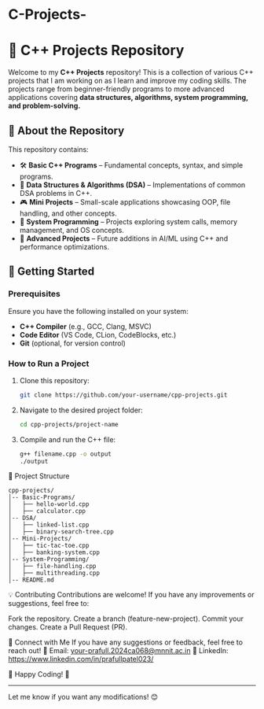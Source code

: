 # C-Projects-
# 🚀 C++ Projects Repository  

Welcome to my **C++ Projects** repository! This is a collection of various C++ projects that I am working on as I learn and improve my coding skills. The projects range from beginner-friendly programs to more advanced applications covering **data structures, algorithms, system programming, and problem-solving.**  

## 📌 About the Repository  

This repository contains:  
- 🛠 **Basic C++ Programs** – Fundamental concepts, syntax, and simple programs.  
- 🔢 **Data Structures & Algorithms (DSA)** – Implementations of common DSA problems in C++.  
- 🎮 **Mini Projects** – Small-scale applications showcasing OOP, file handling, and other concepts.  
- 📂 **System Programming** – Projects exploring system calls, memory management, and OS concepts.  
- 🤖 **Advanced Projects** – Future additions in AI/ML using C++ and performance optimizations.  

## 🚀 Getting Started  

### **Prerequisites**  
Ensure you have the following installed on your system:  
- **C++ Compiler** (e.g., GCC, Clang, MSVC)  
- **Code Editor** (VS Code, CLion, CodeBlocks, etc.)  
- **Git** (optional, for version control)  

### **How to Run a Project**  
1. Clone this repository:  
   ```bash
   git clone https://github.com/your-username/cpp-projects.git
2. Navigate to the desired project folder:
   ```bash
   cd cpp-projects/project-name
4. Compile and run the C++ file:
   ```bash
   g++ filename.cpp -o output  
   ./output  

📂 Project Structure
```
cpp-projects/
│-- Basic-Programs/
│   ├── hello-world.cpp
│   ├── calculator.cpp
│-- DSA/
│   ├── linked-list.cpp
│   ├── binary-search-tree.cpp
│-- Mini-Projects/
│   ├── tic-tac-toe.cpp
│   ├── banking-system.cpp
│-- System-Programming/
│   ├── file-handling.cpp
│   ├── multithreading.cpp
│-- README.md
```

💡 Contributing
Contributions are welcome! If you have any improvements or suggestions, feel free to:

Fork the repository.
Create a branch (feature-new-project).
Commit your changes.
Create a Pull Request (PR).

🔗 Connect with Me
If you have any suggestions or feedback, feel free to reach out!
📧 Email: your-prafull.2024ca068@mnnit.ac.in
💼 LinkedIn: https://www.linkedin.com/in/prafullpatel023/

🎯 Happy Coding! 🚀

---

Let me know if you want any modifications! 😊

